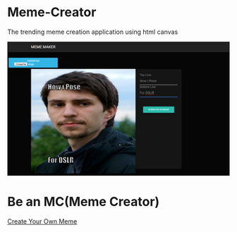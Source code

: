 # Meme-Creator
The trending meme creation application using html canvas

![Image of MEME GENERATOR](meme.PNG)

# Be an MC(Meme Creator)
<a href="https://ases573.github.io/Meme-Creator/">Create Your Own Meme</a>

